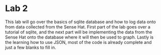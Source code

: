 # Lab 2

This lab will go over the basics of sqlite database and how to log data onto from data collected from the Sense Hat.
First part of the lab goes over a tutorial of sqlite, and the next part will be implementing the data from the Sense Hat
onto the database where it will then be used to graph. Lastly is the learning how to use JSON, most of the code is 
already complete and just a few blanks to fill in. 
